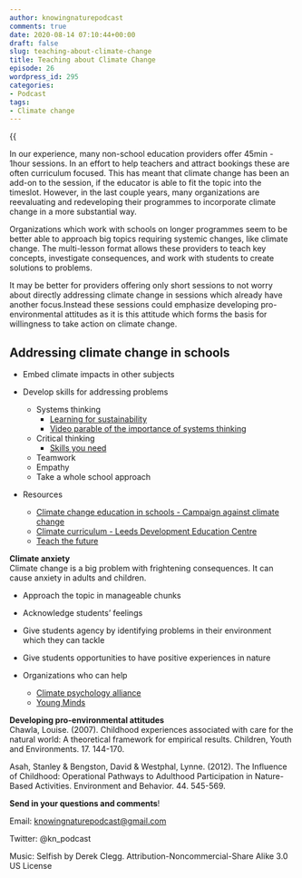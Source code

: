 ```yaml
---
author: knowingnaturepodcast
comments: true
date: 2020-08-14 07:10:44+00:00
draft: false
slug: teaching-about-climate-change
title: Teaching about Climate Change
episode: 26
wordpress_id: 295
categories:
- Podcast
tags:
- Climate change
---
```


{{<audio src="https://mcdn.podbean.com/mf/web/ajtwbj/Ep_26_-_Teaching_climate_change8ct8x.mp3" >}}

In our experience, many non-school education providers offer 45min - 1hour
sessions. In an effort to help teachers and attract bookings these are often
curriculum focused. This has meant that climate change has been an add-on to
the session, if the educator is able to fit the topic into the timeslot.
However, in the last couple years, many organizations are reevaluating and
redeveloping their programmes to incorporate climate change in a more
substantial way.

Organizations which work with schools on longer programmes seem to be better
able to approach big topics requiring systemic changes, like climate change.
The multi-lesson format allows these providers to teach key concepts,
investigate consequences, and work with students to create solutions to
problems.

It may be better for providers offering only short sessions to not worry about
directly addressing climate change in sessions which already have another
focus.Instead these sessions could emphasize developing pro-environmental
attitudes as it is this attitude which forms the basis for willingness to take
action on climate change.

## **Addressing climate change in schools**

  * Embed climate impacts in other subjects
  * Develop skills for addressing problems
    * Systems thinking 
      * [Learning for sustainability](https://learningforsustainability.net/systems-thinking/#:~:text=Systems%20thinking%20is%20an%20approach,other%20parts%20of%20the%20system.)
      * [Video parable of the importance of systems thinking](https://www.youtube.com/watch?v=17BP9n6g1F0)
    * Critical thinking
      * [Skills you need](https://www.skillsyouneed.com/learn/critical-thinking.html)
    * Teamwork
    * Empathy
    * Take a whole school approach

  * Resources
    * [Climate change education in schools - Campaign against climate change](https://www.campaigncc.org/schoolresources)
    * [Climate curriculum - Leeds Development Education Centre](https://www.campaigncc.org/sites/data/files/sites/data/files/Docs/climate_curriculum_learning_outcomes.pdf)
    * [Teach the future](https://www.teachthefuture.uk/)

**Climate anxiety**  
Climate change is a big problem with frightening consequences. It can cause
anxiety in adults and children.

  * Approach the topic in manageable chunks
  * Acknowledge students’ feelings
  * Give students agency by identifying problems in their environment which they can tackle
  * Give students opportunities to have positive experiences in nature

  * Organizations who can help
    * [Climate psychology alliance](https://www.climatepsychologyalliance.org/)
    * [Young Minds](https://youngminds.org.uk/find-help/conditions/anxiety/?gclid=EAIaIQobChMIiqOD4MaY6wIVDevtCh16aQ61EAAYAiAAEgJ3X_D_BwE)

  
**Developing pro-environmental attitudes**  
Chawla, Louise. (2007). Childhood experiences associated with care for the
natural world: A theoretical framework for empirical results. Children, Youth
and Environments. 17. 144-170.

Asah, Stanley & Bengston, David & Westphal, Lynne. (2012). The Influence of
Childhood: Operational Pathways to Adulthood Participation in Nature-Based
Activities. Environment and Behavior. 44. 545-569.

**Send in your questions and comments**!

Email: knowingnaturepodcast@gmail.com

Twitter: @kn_podcast

Music: Selfish by Derek Clegg. Attribution-Noncommercial-Share Alike 3.0 US
License

